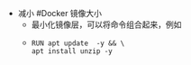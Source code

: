 - 减小 #Docker 镜像大小
	- 最小化镜像层，可以将命令组合起来，例如
	- ```
	  RUN apt update  -y && \
	  apt install unzip -y
	  ```